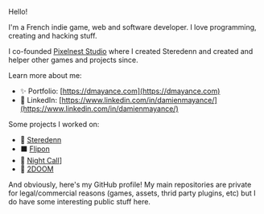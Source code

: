 Hello!

I'm a French indie game, web and software developer. I love programming, creating and hacking stuff.

I co-founded [Pixelnest Studio](https://pixelnest.io) where I created Steredenn and created and helper other games and projects since.

Learn more about me:

- ✨ Portfolio: [https://dmayance.com](https://dmayance.com)
- 👔 LinkedIn: [https://www.linkedin.com/in/damienmayance/](https://www.linkedin.com/in/damienmayance/)

Some projects I worked on:

- 🚀 [Steredenn](https://steredenn.pixelnest.io)
- ⬛ [Flipon](https://twitter.com/flipongame)
- 🚕 [Night Call](https://nightcall-game.com/)]
- 👿 [2DOOM](https://2doom.itch.io/game)

And obviously, here's my GitHub profile! My main repositories are private for legal/commercial reasons (games, assets, thrid party plugins, etc) but I do have some interesting public stuff here.

